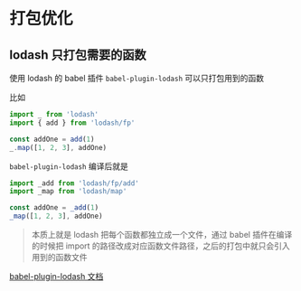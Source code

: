 # 打包优化

## lodash 只打包需要的函数

使用 lodash 的 babel 插件 `babel-plugin-lodash` 可以只打包用到的函数

比如

```js
import _ from 'lodash'
import { add } from 'lodash/fp'

const addOne = add(1)
_.map([1, 2, 3], addOne)
```

`babel-plugin-lodash` 编译后就是

```js
import _add from 'lodash/fp/add'
import _map from 'lodash/map'

const addOne = _add(1)
_map([1, 2, 3], addOne)
```

> 本质上就是 lodash 把每个函数都独立成一个文件，通过 babel 插件在编译的时候把 import 的路径改成对应函数文件路径，之后的打包中就只会引入用到的函数文件

[babel-plugin-lodash 文档](https://github.com/lodash/babel-plugin-lodash)